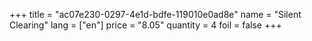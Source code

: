 +++
title = "ac07e230-0297-4e1d-bdfe-119010e0ad8e"
name = "Silent Clearing"
lang = ["en"]
price = "8.05"
quantity = 4
foil = false
+++
